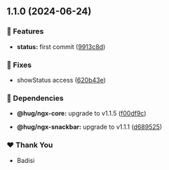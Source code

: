 ## 1.1.0 (2024-06-24)

### 🚀 Features

-   **status:** first commit ([9913c8d](https://github.com/DSI-HUG/ngx-components/commit/9913c8d))

### 🐛 Fixes

-   showStatus access ([620b43e](https://github.com/DSI-HUG/ngx-components/commit/620b43e))

### 🌱 Dependencies

-   **@hug/ngx-core:** upgrade to v1.1.5 ([f00df9c](https://github.com/DSI-HUG/ngx-components/commit/f00df9c))

-   **@hug/ngx-snackbar:** upgrade to v1.1.1 ([d689525](https://github.com/DSI-HUG/ngx-components/commit/d689525))

### ❤️ Thank You

-   Badisi
